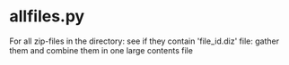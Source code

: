 # allfiles.py
For all zip-files in the directory:
  see if they contain 'file_id.diz' file:
    gather them and combine them in one large contents file
